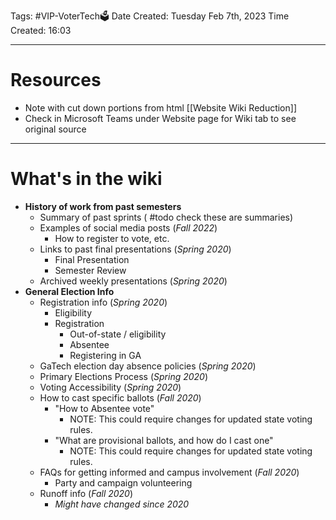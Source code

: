 Tags: #VIP-VoterTech🗳
Date Created: Tuesday Feb 7th, 2023
Time Created: 16:03

---
# Resources
- Note with cut down portions from html [[Website Wiki Reduction]]
- Check in Microsoft Teams under Website page for Wiki tab to see original source

---
# What's in the wiki

- **History of work from past semesters**
	- Summary of past sprints ( #todo check these are summaries)
	- Examples of social media posts (*Fall 2022*)
		- How to register to vote, etc.
	- Links to past final presentations (*Spring 2020*)
		- Final Presentation
		- Semester Review
	- Archived weekly presentations (*Spring 2020*)
 - **General Election Info**
	- Registration info (*Spring 2020*)
		- Eligibility
		- Registration
			- Out-of-state / eligibility
			- Absentee
			- Registering in GA
	- GaTech election day absence policies (*Spring 2020*)
	- Primary Elections Process (*Spring 2020*)
	- Voting Accessibility (*Spring 2020*)
	- How to cast specific ballots (*Fall 2020*)
		- "How to Absentee vote"
			- NOTE: This could require changes for updated state voting rules.
		 - "What are provisional ballots, and how do I cast one"
			- NOTE: This could require changes for updated state voting rules.
	- FAQs for getting informed and campus involvement (*Fall 2020*)
		- Party and campaign volunteering
	- Runoff info (*Fall 2020*)
		- *Might have changed since 2020*